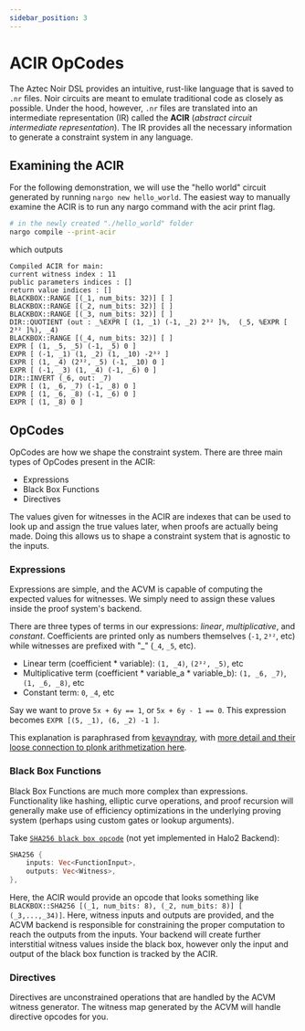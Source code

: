 ```yaml
---
sidebar_position: 3
---
```


# ACIR OpCodes
The Aztec Noir DSL provides an intuitive, rust-like language that is saved to `.nr` files. Noir circuits are meant to emulate traditional code as closely as possible. Under the hood, however, `.nr` files are translated into an intermediate representation (IR) called the __ACIR__ (*abstract circuit intermediate representation*). The IR provides all the necessary information to generate a constraint system in any language.

## Examining the ACIR
For the following demonstration, we will use the "hello world" circuit generated by running `nargo new hello_world`. The easiest way to manually examine the ACIR is to run any nargo command with the acir print flag. 
```bash
# in the newly created "./hello_world" folder
nargo compile --print-acir
```

which outputs
```
Compiled ACIR for main:
current witness index : 11
public parameters indices : []
return value indices : []
BLACKBOX::RANGE [(_1, num_bits: 32)] [ ]
BLACKBOX::RANGE [(_2, num_bits: 32)] [ ]
BLACKBOX::RANGE [(_3, num_bits: 32)] [ ]
DIR::QUOTIENT (out : _%EXPR [ (1, _1) (-1, _2) 2³² ]%,  (_5, %EXPR [ 2³² ]%), _4)
BLACKBOX::RANGE [(_4, num_bits: 32)] [ ]
EXPR [ (1, _5, _5) (-1, _5) 0 ]
EXPR [ (-1, _1) (1, _2) (1, _10) -2³² ]
EXPR [ (1, _4) (2³², _5) (-1, _10) 0 ]
EXPR [ (-1, _3) (1, _4) (-1, _6) 0 ]
DIR::INVERT (_6, out: _7) 
EXPR [ (1, _6, _7) (-1, _8) 0 ]
EXPR [ (1, _6, _8) (-1, _6) 0 ]
EXPR [ (1, _8) 0 ]
```



## OpCodes
OpCodes are how we shape the constraint system. There are three main types of OpCodes present in the ACIR:
 * Expressions
 * Black Box Functions
 * Directives

The values given for witnesses in the ACIR are indexes that can be used to look up and assign the true values later, when proofs are actually being made. Doing this allows us to shape a constraint system that is agnostic to the inputs. 

### Expressions
Expressions are simple, and the ACVM is capable of computing the expected values for witnesses. We simply need to assign these values inside the proof system's backend.

There are three types of terms in our expressions: *linear*, *multiplicative*, and *constant*. Coefficients are printed only as numbers themselves (`-1`, `2³²`, etc) while witnesses are prefixed with "_" (`_4`, `_5`, etc). 
 * Linear term (coefficient * variable): `(1, _4)`, `(2³², _5)`, etc
 * Multiplicative term (coefficient * variable_a * variable_b): `(1, _6, _7)`, `(1, _6, _8)`, etc
 * Constant term: `0`, `_4`, etc

Say we want to prove `5x + 6y == 1`, or `5x + 6y - 1 == 0`. This expression becomes `EXPR [(5, _1), (6, _2) -1 ]`.

This explanation is paraphrased from [kevayndray](https://discourse.aztec.network/u/kevaundray/summary), with [more detail and their loose connection to plonk arithmetization here](https://discourse.aztec.network/t/acir-arithmetic-expressions-how-do-selectors-work/602/2).

### Black Box Functions
Black Box Functions are much more complex than expressions. Functionality like hashing, elliptic curve operations, and proof recursion will generally make use of efficiency optimizations in the underlying proving system (perhaps using custom gates or lookup arguments). 

Take [`SHA256 black box opcode`](https://github.com/noir-lang/acvm/blob/060255aab09e3b04d181b41c48448db29fe6125b/acir/src/circuit/opcodes/black_box_function_call.rs#L34-L37) (not yet implemented in Halo2 Backend):
```rust
SHA256 {
    inputs: Vec<FunctionInput>,
    outputs: Vec<Witness>,
},
```
Here, the ACIR would provide an opcode that looks something like `BLACKBOX::SHA256 [(_1, num_bits: 8), (_2, num_bits: 8)] [ (_3,...,_34)]`. Here, witness inputs and outputs are provided, and the ACVM backend is responsible for constraining the proper computation to reach the outputs from the inputs. Your backend will create further interstitial witness values inside the black box, however only the input and output of the black box function is tracked by the ACIR.

### Directives
Directives are unconstrained operations that are handled by the ACVM witness generator. The witness map generated by the ACVM will handle directive opcodes for you.